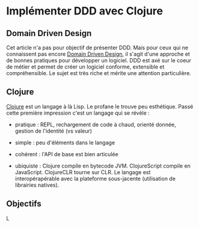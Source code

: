 Implémenter DDD avec Clojure
============================

Domain Driven Design
--------------------

Cet article n'a pas pour objectif de présenter DDD. Mais pour ceux qui ne connaissent pas encore [Domain Driven Design](http://en.wikipedia.org/wiki/Domain-driven_design),
il s'agit d'une approche et de bonnes pratiques pour développer un logiciel. DDD est axé sur le coeur de métier
et permet de créer un logiciel conforme, extensible et compréhensible. Le sujet est très riche et mérite une attention particulière. 

Clojure
-------

[Clojure](http://clojure.org) est un langage à là Lisp. Le profane le trouve peu esthétique. Passé cette première impression c'est un langage qui se révèle :

- pratique : REPL, rechargement de code à chaud, orienté donnée, gestion de l'identité (vs valeur)

- simple : peu d'éléments dans le langage

- cohérent : l'API de base est bien articulée

- ubiquiste : Clojure compile en bytecode JVM. ClojureScript compile en JavaScript. ClojureCLR tourne sur CLR. Le langage est interopérapérable avec la plateforme sous-jacente (utilisation de librairies natives). 

Objectifs
---------
L

